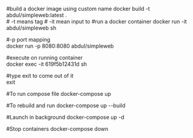 #build a docker image using custom name
docker build -t abdul/simpleweb:latest .		
        # -t means tag
		# -it mean input to 
#run a docker container
docker run -it abdul/simpleweb sh		

#-p	port mapping		
docker run -p 8080:8080 abdul/simpleweb	
     

#execute on running container		
docker exec -it 619f5b12431d sh		

#type exit to come out of it		
exit		


#To run compose file
docker-compose up

#To rebuild and run
docker-compose up --build

#Launch in background
docker-compose up -d

#Stop containers
docker-compose down